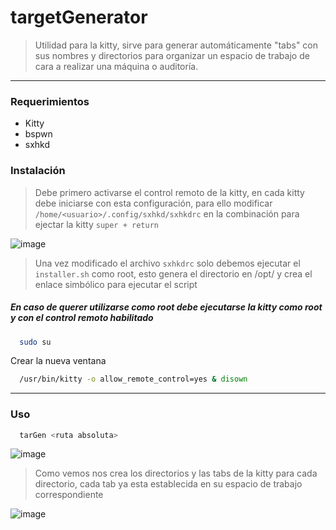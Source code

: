 # targetGenerator
> Utilidad para la kitty, sirve para generar automáticamente "tabs" con sus nombres y directorios para organizar un espacio de trabajo de cara a realizar una máquina o auditoría.
----

### Requerimientos
- Kitty
- bspwn
- sxhkd

### Instalación
> Debe primero activarse el control remoto de la kitty, en cada kitty debe iniciarse con esta configuración, para ello modificar `/home/<usuario>/.config/sxhkd/sxhkdrc` en la combinación para ejectar la kitty `super + return`

![image](https://github.com/SebSecRepos/targetGenerator/assets/130188315/8a8c33a7-54f8-40de-aebd-f3f421fdaf14)


> Una vez modificado el archivo `sxhkdrc` solo debemos ejecutar el `installer.sh` como root, esto genera el directorio en /opt/ y crea el enlace simbólico para ejecutar el script

##### En caso de querer utilizarse como root debe ejecutarse la kitty como root y con el control remoto habilitado

```bash
  sudo su
```

Crear la nueva ventana 
```bash
  /usr/bin/kitty -o allow_remote_control=yes & disown 
```

---

### Uso

```bash
  tarGen <ruta absoluta>
```
![image](https://github.com/SebSecRepos/targetGenerator/assets/130188315/50e1aa75-bd02-4c61-858b-0d97551cabe6)

> Como vemos nos crea los directorios y las tabs de la kitty para cada directorio, cada tab ya esta establecida en su espacio de trabajo correspondiente

![image](https://github.com/SebSecRepos/targetGenerator/assets/130188315/05c3520d-c581-4348-9c8b-6d046d1aed94)





